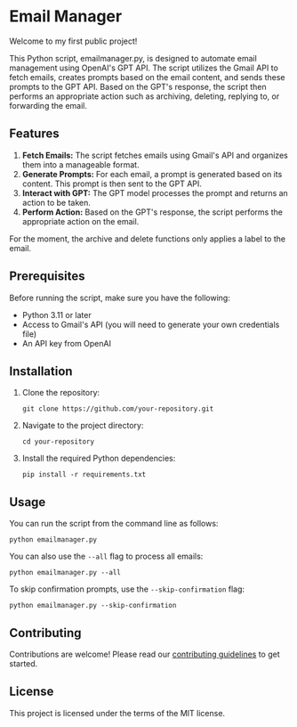 
# Email Manager

Welcome to my first public project!

This Python script, emailmanager.py, is designed to automate email management using OpenAI's GPT API. The script utilizes the Gmail API to fetch emails, creates prompts based on the email content, and sends these prompts to the GPT API. Based on the GPT's response, the script then performs an appropriate action such as archiving, deleting, replying to, or forwarding the email.

## Features

1. **Fetch Emails:** The script fetches emails using Gmail's API and organizes them into a manageable format.
2. **Generate Prompts:** For each email, a prompt is generated based on its content. This prompt is then sent to the GPT API.
3. **Interact with GPT:** The GPT model processes the prompt and returns an action to be taken.
4. **Perform Action:** Based on the GPT's response, the script performs the appropriate action on the email.

For the moment, the archive and delete functions only applies a label to the email.

## Prerequisites

Before running the script, make sure you have the following:

- Python 3.11 or later
- Access to Gmail's API (you will need to generate your own credentials file)
- An API key from OpenAI

## Installation

1. Clone the repository:
    ```
    git clone https://github.com/your-repository.git
    ```
2. Navigate to the project directory:
    ```
    cd your-repository
    ```
3. Install the required Python dependencies:
    ```
    pip install -r requirements.txt
    ```

## Usage

You can run the script from the command line as follows:

```
python emailmanager.py
```

You can also use the `--all` flag to process all emails:

```
python emailmanager.py --all
```

To skip confirmation prompts, use the `--skip-confirmation` flag:

```
python emailmanager.py --skip-confirmation
```

## Contributing

Contributions are welcome! Please read our [contributing guidelines](CONTRIBUTING.md) to get started.

## License

This project is licensed under the terms of the MIT license.
